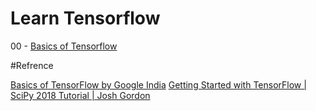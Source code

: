 # Learn Tensorflow

00 - [Basics of Tensorflow](https://github.com/theainerd/MLStudies/blob/master/TensorFlow/00_Tensorflow_Basics.ipynb)

#Refrence

[Basics of TensorFlow by Google India](https://www.youtube.com/watch?v=F_uuqfgdZZw&t=1907s)
[Getting Started with TensorFlow | SciPy 2018 Tutorial | Josh Gordon](https://www.youtube.com/watch?v=tYYVSEHq-io)
